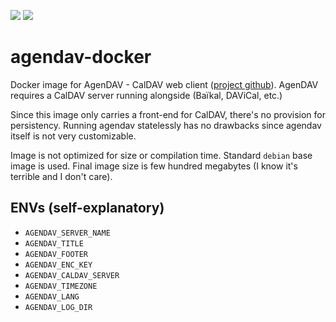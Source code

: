 ![](https://images.microbadger.com/badges/image/nagimov/agendav-docker.svg)
![](https://img.shields.io/docker/pulls/nagimov/agendav-docker.svg)

# agendav-docker
Docker image for AgenDAV - CalDAV web client ([project github](https://github.com/agendav/agendav)). AgenDAV requires a CalDAV server running alongside (Baïkal, DAViCal, etc.)

Since this image only carries a front-end for CalDAV, there's no provision for persistency. Running agendav statelessly has no drawbacks since agendav itself is not very customizable.

Image is not optimized for size or compilation time. Standard `debian` base image is used. Final image size is few hundred megabytes (I know it's terrible and I don't care).

## ENVs (self-explanatory)

- `AGENDAV_SERVER_NAME`
- `AGENDAV_TITLE`
- `AGENDAV_FOOTER`
- `AGENDAV_ENC_KEY`
- `AGENDAV_CALDAV_SERVER`
- `AGENDAV_TIMEZONE`
- `AGENDAV_LANG`
- `AGENDAV_LOG_DIR`
